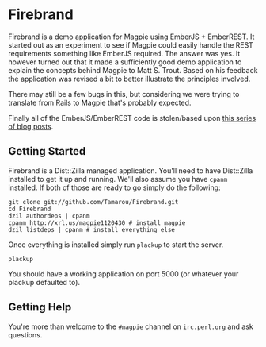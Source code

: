 # Firebrand

Firebrand is a demo application for Magpie using EmberJS + EmberREST. It started out as an experiment to see if Magpie could easily handle the REST requirements something like EmberJS required. The answer was yes. It however turned out that it made a sufficiently good demo application to explain the concepts behind Magpie to Matt S. Trout. Based on his feedback the application was revised a bit to better illustrate the principles involved.

There may still be a few bugs in this, but considering we were trying to translate
from Rails to Magpie that's probably expected.

Finally all of the EmberJS/EmberREST code is stolen/based upon [this series of blog posts][1].

## Getting Started

Firebrand is a Dist::Zilla managed application. You'll need to have Dist::Zilla installed to get it up and running. We'll also assume you have `cpanm` installed. If both of those are ready to go simply do the following:

    git clone git://github.com/Tamarou/Firebrand.git
    cd Firebrand
    dzil authordeps | cpanm 
    cpanm http://xrl.us/magpie1120430 # install magpie
    dzil listdeps | cpanm # install everything else 


Once everything is installed simply run `plackup` to start the server.

    plackup

You should have a working application on port 5000 (or whatever your plackup defaulted to).


## Getting Help

You're more than welcome to the `#magpie` channel on `irc.perl.org` and ask questions. 

[1]: http://www.cerebris.com/blog/2012/01/24/beginning-ember-js-on-rails-part-1/
